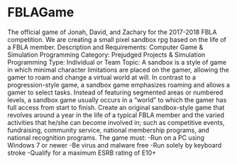 # FBLAGame
The official game of Jonah, David, and Zachary for the 2017-2018 FBLA competition.                                                                                                                                                                                                             We are creating a small pixel sandbox rpg based on the life of a FBLA member.                                                                                                                                                                                                     Description and Requirements:                                                                                                       Computer Game & Simulation Programming                                                                                             Category: Prejudged Projects & Simulation Programming
Type: Individual or Team
Topic: A sandbox is a style of game in which minimal character limitations are placed on the gamer, 
allowing the gamer to roam and change a virtual world at will. In contrast to a progression-style game, 
a sandbox game emphasizes roaming and allows a gamer to select tasks. Instead of featuring segmented areas or numbered levels,
a sandbox game usually occurs in a “world” to which the gamer has full access from start to finish. 
Create an original sandbox-style game that revolves around a year in the life of a typical FBLA member and the 
varied activities that he/she can become involved in; such as competitive events, fundraising, community service,
national membership programs, and national recognition programs. The game must:
-Run on a PC using Windows 7 or newer
-Be virus and malware free
-Run solely by keyboard stroke
-Qualify for a maximum ESRB rating of E10+

